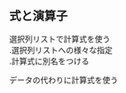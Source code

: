 ## 式と演算子  
   
   選択列リストで計算式を使う  
    .選択列リストへの様々な指定  
    .計算式に別名をつける  
  
  データの代わりに計算式を使う



　　
  